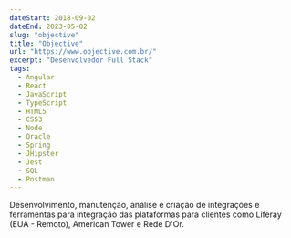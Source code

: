 ```yaml
---
dateStart: 2018-09-02
dateEnd: 2023-05-02
slug: "objective"
title: "Objective"
url: "https://www.objective.com.br/"
excerpt: "Desenvolvedor Full Stack"
tags:
  - Angular
  - React
  - JavaScript
  - TypeScript
  - HTML5
  - CSS3
  - Node
  - Oracle
  - Spring
  - JHipster
  - Jest
  - SQL
  - Postman
---
```


Desenvolvimento, manutenção, análise e criação de integrações e ferramentas para integração das plataformas para clientes como Liferay (EUA - Remoto), American Tower e Rede D'Or.
